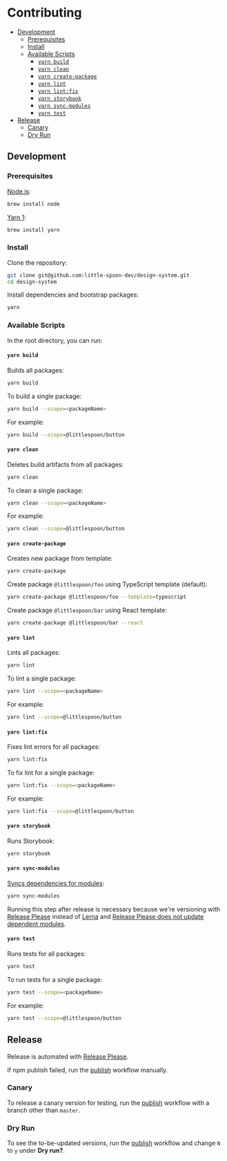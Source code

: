 # Contributing

- [Development](#development)
  - [Prerequisites](#prerequisites)
  - [Install](#install)
  - [Available Scripts](#available-scripts)
    - [`yarn build`](#yarn-build)
    - [`yarn clean`](#yarn-clean)
    - [`yarn create-package`](#yarn-create-package)
    - [`yarn lint`](#yarn-lint)
    - [`yarn lint:fix`](#yarn-lintfix)
    - [`yarn storybook`](#yarn-storybook)
    - [`yarn sync-modules`](#yarn-sync-modules)
    - [`yarn test`](#yarn-test)
- [Release](#release)
  - [Canary](#canary)
  - [Dry Run](#dry-run)

## Development

### Prerequisites

[Node.js](https://nodejs.org/):

```sh
brew install node
```

[Yarn 1](https://classic.yarnpkg.com/):

```sh
brew install yarn
```

### Install

Clone the repository:

```sh
git clone git@github.com:little-spoon-dev/design-system.git
cd design-system
```

Install dependencies and bootstrap packages:

```sh
yarn
```

### Available Scripts

In the root directory, you can run:

#### `yarn build`

Builds all packages:

```sh
yarn build
```

To build a single package:

```sh
yarn build --scope=<packageName>
```

For example:

```sh
yarn build --scope=@littlespoon/button
```

#### `yarn clean`

Deletes build artifacts from all packages:

```sh
yarn clean
```

To clean a single package:

```sh
yarn clean --scope=<packageName>
```

For example:

```sh
yarn clean --scope=@littlespoon/button
```

#### `yarn create-package`

Creates new package from template:

```sh
yarn create-package
```

Create package `@littlespoon/foo` using TypeScript template (default):

```sh
yarn create-package @littlespoon/foo --template=typescript
```

Create package `@littlespoon/bar` using React template:

```sh
yarn create-package @littlespoon/bar --react
```

#### `yarn lint`

Lints all packages:

```sh
yarn lint
```

To lint a single package:

```sh
yarn lint --scope=<packageName>
```

For example:

```sh
yarn lint --scope=@littlespoon/button
```

#### `yarn lint:fix`

Fixes lint errors for all packages:

```sh
yarn lint:fix
```

To fix lint for a single package:

```sh
yarn lint:fix --scope=<packageName>
```

For example:

```sh
yarn lint:fix --scope=@littlespoon/button
```

#### `yarn storybook`

Runs Storybook:

```sh
yarn storybook
```

#### `yarn sync-modules`

[Syncs dependencies for modules](https://github.com/wix/lerna-script/tree/master/tasks/modules):

```sh
yarn sync-modules
```

Running this step after release is necessary because we're versioning with [Release Please](https://github.com/googleapis/release-please) instead of [Lerna](https://github.com/lerna/lerna) and [Release Please does not update dependent modules](https://github.com/googleapis/release-please/issues/1032).

#### `yarn test`

Runs tests for all packages:

```sh
yarn test
```

To run tests for a single package:

```sh
yarn test --scope=<packageName>
```

For example:

```sh
yarn test --scope=@littlespoon/button
```

## Release

Release is automated with [Release Please](https://github.com/googleapis/release-please).

If npm publish failed, run the [publish](https://github.com/little-spoon-dev/design-system/actions/workflows/publish.yml) workflow manually.

### Canary

To release a canary version for testing, run the [publish](https://github.com/little-spoon-dev/design-system/actions/workflows/publish.yml) workflow with a branch other than `master`.

### Dry Run

To see the to-be-updated versions, run the [publish](https://github.com/little-spoon-dev/design-system/actions/workflows/publish.yml) workflow and change `N` to `y` under **Dry run?**.
